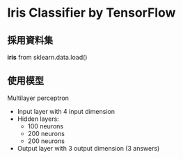 # Iris Classifier by TensorFlow

## 採用資料集
**iris** from sklearn.data.load()

## 使用模型
Multilayer perceptron
* Input layer with 4 input dimension
* Hidden layers:
  * 100 neurons
  * 200 neurons
  * 200 neurons
* Output layer with 3 output dimension (3 answers)
 
 
 
